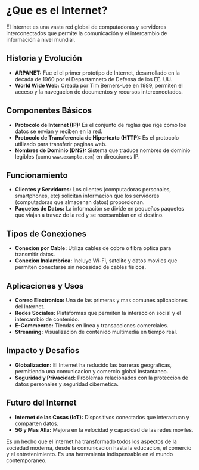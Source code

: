 
# ¿Que es el Internet?

El Internet es una vasta red global de computadoras y servidores interconectados que permite la comunicación y el intercambio de información a nivel mundial.

## Historia y Evolución

- **ARPANET:** Fue el el primer prototipo de Internet, desarrollado en la decada de 1960 por el Departamneto de Defensa de los EE. UU.
- **World Wide Web:** Creada por Tim Berners-Lee en 1989, permiten el acceso y la navegacion de documentos y recursos interconectados.

## Componentes Básicos

- **Protocolo de Internet (IP):** Es el conjunto de reglas que rige como los datos se envian y reciben en la red.
- **Protocolo de Transferencia de Hipertexto (HTTP):** Es el protocolo utilizado para transferir paginas web.
- **Nombres de Dominio (DNS):** Sistema que traduce nombres de dominio legibles (como `www.example.com`) en direcciones IP.

## Funcionamiento

- **Clientes y Servidores:** Los clientes (computadoras personales, smartphones, etc) solicitan información que los servidores (computadoras que almacenan datos) proporcionan.
- **Paquetes de Datos:** La información se divide en pequeños paquetes que viajan a travez de la red y se reensamblan en el destino.

## Tipos de Conexiones

- **Conexion por Cable:** Utiliza cables de cobre o fibra optica para transmitir datos.
- **Conexion Inalambrica:** Incluye Wi-Fi, satelite y datos moviles que permiten conectarse sin necesidad de cables fisicos.

## Aplicaciones y Usos

- **Correo Electronico:** Una de las primeras y mas comunes aplicaciones del Internet.
- **Redes Sociales:** Plataformas que permiten la interaccion social y el intercambio de contenido.
- **E-Commeerce:** Tiendas en linea y transacciones comerciales.
- **Streaming:** Visualizacion de contenido multimedia en tiempo real.

## Impacto y Desafios

- **Globalizacion:** El Internet ha reducido las barreras geograficas, permitiendo una comunicacion y comercio global instantaneo.
- **Seguridad y Privacidad:** Problemas relacionados con la proteccion de datos personales y seguridad cibernetica.

## Futuro del Internet

- **Internet de las Cosas (IoT):** Dispositivos conectados que interactuan y comparten datos.
- **5G y Mas Alla:** Mejora en la velocidad y capacidad de las redes moviles.

Es un hecho que el internet ha transformado todos los aspectos de la sociedad moderna, desde la comunicacion hasta la educacion, el comercio y el entretenimiento. Es una herramienta indispensable en el mundo contemporaneo.